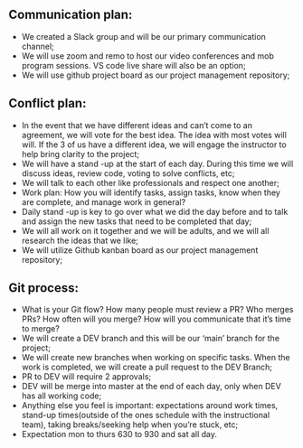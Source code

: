 ## Communication plan:

- We created a Slack group and will be our primary communication channel;
- We will use zoom and remo to host our video conferences and mob program sessions. VS code live share will also be an option;
- We will use github project board as our project management repository;

## Conflict plan:

- In the event that we have different ideas and can’t come to an agreement, we will vote for the best idea. The idea with most votes will will. If the 3 of us have a different idea, we will engage the instructor to help bring clarity to the project;
- We will have a stand -up at the start of each day. During this time we will discuss ideas, review code, voting to solve conflicts, etc;
- We will talk to each other like professionals and respect one another;
- Work plan: How you will identify tasks, assign tasks, know when they are complete, and manage work in general?
- Daily stand -up is key to go over what we did the day before and to talk and assign the new tasks that need to be completed that day;
- We will all work on it together and we will be adults, and we will all research the ideas that we like;
- We will utilize Github kanban board as our project management repository;

## Git process:

- What is your Git flow? How many people must review a PR? Who merges PRs? How often will you merge? How will you communicate that it’s time to merge?
- We will create a DEV branch and this will be our ‘main’ branch for the project;
- We will create new branches when working on specific tasks. When the work is completed, we will create a pull request to the DEV Branch;
- PR to DEV will require 2 approvals;
- DEV will be merge into master at the end of each day, only when DEV has all working code;
- Anything else you feel is important: expectations around work times, stand-up times(outside of the ones schedule with the instructional team), taking breaks/seeking help when you’re stuck, etc;
- Expectation mon to thurs 630 to 930 and sat all day.
